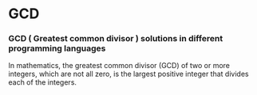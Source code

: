 # GCD
### GCD ( Greatest common divisor ) solutions in different programming languages

In mathematics, the greatest common divisor (GCD) of two or more integers, which are not all zero, is the largest positive integer that divides each of the integers.
